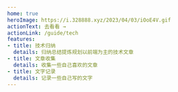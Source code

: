 ```yaml
---
home: true
heroImage: https://i.328888.xyz/2023/04/03/iOoE4V.gif
actionText: 去看看 →
actionLink: /guide/tech
features:
- title: 技术归纳
  details: 归纳总结提炼规划以前端为主的技术文章
- title: 文章收集
  details: 收集一些自己喜欢的文章
- title: 文字记录
  details: 记录一些自己写的文字
---
```


